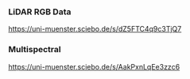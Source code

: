### LiDAR RGB Data

https://uni-muenster.sciebo.de/s/dZ5FTC4q9c3TjQ7

### Multispectral

https://uni-muenster.sciebo.de/s/AakPxnLqEe3zzc6
